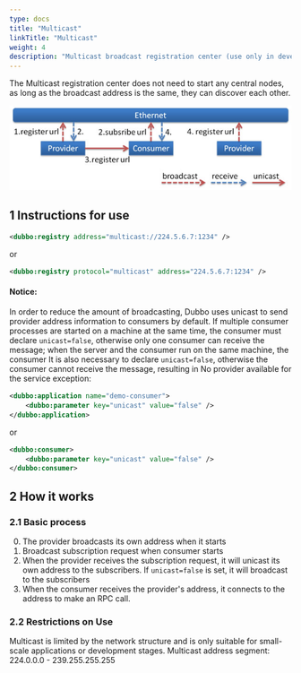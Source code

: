 ```yaml
---
type: docs
title: "Multicast"
linkTitle: "Multicast"
weight: 4
description: "Multicast broadcast registration center (use only in development stage)."
---
```


The Multicast registration center does not need to start any central nodes, as long as the broadcast address is the same, they can discover each other.

![/user-guide/images/multicast.jpg](/imgs/user/multicast.jpg)

## 1 Instructions for use

```xml
<dubbo:registry address="multicast://224.5.6.7:1234" />
```

or

```xml
<dubbo:registry protocol="multicast" address="224.5.6.7:1234" />
```
#### Notice:
In order to reduce the amount of broadcasting, Dubbo uses unicast to send provider address information to consumers by default.
If multiple consumer processes are started on a machine at the same time, the consumer must declare `unicast=false`, otherwise only one consumer can receive the message; when the server and the consumer run on the same machine, the consumer It is also necessary to declare `unicast=false`, otherwise the consumer cannot receive the message, resulting in No provider available for the service exception:

```xml
<dubbo:application name="demo-consumer">
    <dubbo:parameter key="unicast" value="false" />
</dubbo:application>
```

or

```xml
<dubbo:consumer>
    <dubbo:parameter key="unicast" value="false" />
</dubbo:consumer>
```


## 2 How it works

### 2.1 Basic process
0. The provider broadcasts its own address when it starts
1. Broadcast subscription request when consumer starts
2. When the provider receives the subscription request, it will unicast its own address to the subscribers. If `unicast=false` is set, it will broadcast to the subscribers
3. When the consumer receives the provider's address, it connects to the address to make an RPC call.

### 2.2 Restrictions on Use
Multicast is limited by the network structure and is only suitable for small-scale applications or development stages. Multicast address segment: 224.0.0.0 - 239.255.255.255